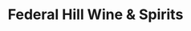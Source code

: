 ---
title: "Federal Hill Wine & Spirits"
url: /providence/federal-hill-wine-und-spirits/
shop: Spirituosen
---